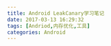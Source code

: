 ```yaml
---
title: Android LeakCanary学习笔记
date: 2017-03-13 16:29:32
tags: [Andriod,内存优化,工具]
categories: Android
---
```


